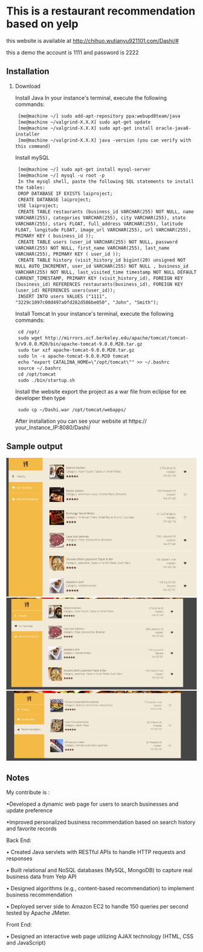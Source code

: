 This is a restaurant recommendation based on yelp
==========================================
this website is available at http://chihuo.wutianyu921101.com/Dashi/#

this a demo the account is 1111 and password is 2222

Installation
------------

1. Download 


    Install Java
    In your instance's terminal, execute the following commands:

		[me@machine ~/] sudo add-apt-repository ppa:webupd8team/java 
		[me@machine ~/valgrind-X.X.X] sudo apt-get update
		[me@machine ~/valgrind-X.X.X] sudo apt-get install oracle-java8-installer
		[me@machine ~/valgrind-X.X.X] java -version (you can verify with this command)
    
    Install mySQL

		[me@machine ~/] sudo apt-get install mysql-server 
		[me@machine ~/] mysql -u root -p
		In the mysql shell, paste the following SQL statements to install the tables:
		DROP DATABASE IF EXISTS laiproject;
		CREATE DATABASE laiproject;
		USE laiproject;
		CREATE TABLE restaurants (business_id VARCHAR(255) NOT NULL, name VARCHAR(255), categories VARCHAR(255), city VARCHAR(255), state VARCHAR(255), stars FLOAT, full_address VARCHAR(255), latitude FLOAT, longitude FLOAT, image_url VARCHAR(255), url VARCHAR(255), PRIMARY KEY ( business_id ));
		CREATE TABLE users (user_id VARCHAR(255) NOT NULL, password VARCHAR(255) NOT NULL, first_name VARCHAR(255), last_name VARCHAR(255), PRIMARY KEY ( user_id ));
		CREATE TABLE history (visit_history_id bigint(20) unsigned NOT NULL AUTO_INCREMENT, user_id VARCHAR(255) NOT NULL , business_id VARCHAR(255) NOT NULL, last_visited_time timestamp NOT NULL DEFAULT CURRENT_TIMESTAMP, PRIMARY KEY (visit_history_id), FOREIGN KEY (business_id) REFERENCES restaurants(business_id), FOREIGN KEY (user_id) REFERENCES users(user_id));
		INSERT INTO users VALUES ("1111", "3229c1097c00d497a0fd282d586be050", "John", "Smith");
		
    Install Tomcat
    In your instance's terminal, execute the following commands:

		cd /opt/
		sudo wget http://mirrors.ocf.berkeley.edu/apache/tomcat/tomcat-9/v9.0.0.M20/bin/apache-tomcat-9.0.0.M20.tar.gz
		sudo tar xzf apache-tomcat-9.0.0.M20.tar.gz
		sudo ln -s apache-tomcat-9.0.0.M20 tomcat
		echo "export CATALINA_HOME=\"/opt/tomcat\"" >> ~/.bashrc
		source ~/.bashrc
		cd /opt/tomcat
		sudo ./bin/startup.sh
     Install the website
     export the project as a war file from eclipse for ee developer then type

		sudo cp ~/Dashi.war /opt/tomcat/webapps/ 
      After installation you can see your website at https:// your_Instance_IP:8080/Dashi/
      
      
Sample output
-------------
![Alt text](https://github.com/WTY1/Dashi/blob/master/output/1.PNG)
![Alt text](https://github.com/WTY1/Dashi/blob/master/output/2.PNG)
![Alt text](https://github.com/WTY1/Dashi/blob/master/output/3.PNG)



Notes
-----

  My contribute is :

  •Developed a dynamic web page for users to search businesses and update preference 
  
  •Improved personalized business recommendation based on search history and favorite records
  
  Back End:

   •	Created Java servlets with RESTful APIs to handle HTTP requests and responses

   •	Built relational and NoSQL databases (MySQL, MongoDB) to capture real business data from Yelp API

   •	Designed algorithms (e.g., content-based recommendation) to implement business recommendation

   •	Deployed server side to Amazon EC2 to handle 150 queries per second tested by Apache JMeter.

   Front End:

   •	Designed an interactive web page utilizing AJAX technology (HTML, CSS and JavaScript)

